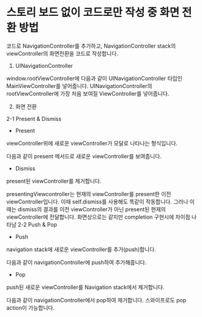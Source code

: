 # 스토리 보드 없이 코드로만 작성 중 화면 전환 방법

코드로 NavigationController를 추가하고,
NavigationController stack의 viewController의 화면전환을 코드로 작성합니다.

1. UINavigationController



window.rootViewController에 다음과 같이 UINavigationController 타입인 MainViewController를 넣어줍니다.
UINavigationController의 rootViewController에 가장 처음 보여질 ViewController를 넣어줍니다.

2. 화면 전환

2-1 Present & Dismiss

- Present

viewController위에 새로운 viewController가 모달로 나타나는 형식입니다.


다음과 같이 present 메서드로 새로운 viewController를 보여줍니다.
- Dismiss

present된 viewController를 제거합니다.


presentingViewcontroller는 현재의 viewController를 present한 이전 viewController입니다.
이때 self.dismiss를 사용해도 똑같이 작동합니다. 그러나 이때는 dismiss의 결과를 이전 viewController가 아닌 present된 현재의 viewController에 전달합니다.
화면상으로는 같지만 completion 구현시에 차이점 나타남
2-2 Push & Pop

- Push

navigation stack에 새로운 viewController를 추가(push)합니다.


다음과 같이 navigationController에 push하여 추가해줍니다.
- Pop

push된 새로운 viewController를 Navigation stack에서 제거합니다.


다음과 같이 navigationController에서 pop하여 제거합니다.
스와이프로도 pop action이 가능합니다.
